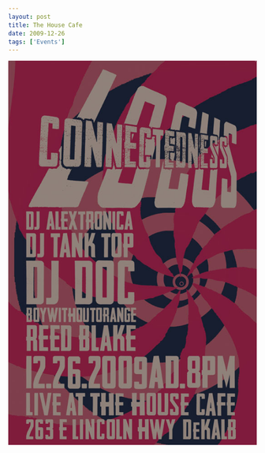 ```yaml
---
layout: post
title: The House Cafe
date: 2009-12-26
tags: ['Events']
---
```

![The House Cafe](/assets/images/2009-12-26.jpg)
